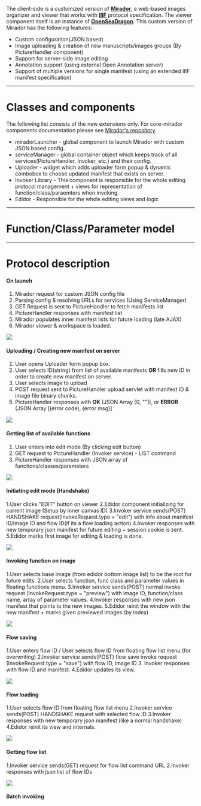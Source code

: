 The client-side is a customized version of [**Mirador**](https://github.com/IIIF/mirador), a web-based images organizer and viewer that works with [**IIIF**](http://iiif.io/technical-details/) protocol specification. The viewer component itself is an instance of [**OpenSeaDragon**](https://openseadragon.github.io/).
This custom version of Mirador has the following features:
* Custom configuration(JSON based)
* Image uploading & creation of new manuscripts/images groups (By PictureHandler component)
* Support for server-side image editing
* Annotation support (using external Open Annotation server)
* Support of multiple versions for single manifest (using an extended IIIF manifest specification)
***

# Classes and components
The following list consists of the new extensions only. For core-mirador components documentation please see [Mirador's repository](https://github.com/IIIF/mirador).
* miradorLauncher - global component to launch Mirador with custom JSON based config.
* serviceManager - global container object which keeps track of all services(PictureHandler, Invoker, etc.) and their config.
* Uploader - widget which adds uploader form popup & dynamic combobox to choose updated manifest that exists on server. 
* Invoker Library - This component is responsible for the whole editing protocol management + views for representation of function/class/paraemters when invoking.
* Edidor - Responsible for the whole editing views and logic

***

# Function/Class/Parameter model

***

# Protocol description

#### On launch

1. Mirador request for custom JSON config file
2. Parsing config & resolving URLs for services (Using ServiceManager)
3. GET Request is sent to PictureHandler to fetch manifests list
4. PictureHandler responses with manifest list 
5. Mirador populates inner manifest lists for future loading (late AJAX)
6. Mirador viewer & workspace is loaded.

![](https://raw.githubusercontent.com/natan04/Mirador-IIIFServer-WebClient/master/client-side-docs/protocol-launch.jpeg)

#### Uploading / Creating new manifest on server

1. User opens Uploader form popup box.
2. User selects ID(string) from list of available manifests **OR** fills new ID in order to create new manifest on server.
3. User selects image to upload
4. POST request sent to PictureHandler upload servlet with manifest ID & image file binary chunks.
5. PictureHandler responses with **OK** (JSON Array [0, ""]), or **ERROR** (JSON Array [(error code), (error msg)]
 
![](https://raw.githubusercontent.com/natan04/Mirador-IIIFServer-WebClient/master/client-side-docs/protocol-upload.jpeg)


#### Getting list of available functions

1. User enters into edit mode (By clicking edit button)
2. GET request to PictureHandler (Invoker service) - LIST command
3. PictureHandler responses with JSON array of functions/classes/parameters

![](https://raw.githubusercontent.com/natan04/Mirador-IIIFServer-WebClient/master/client-side-docs/protocol-function-list.jpeg)


#### Initiating edit mode (Handshake)

1.User clicks "EDIT" button on viewer
2.Edidor component initializing for current image (Setup by inner canvas ID)
3.Invoker service sends(POST) HANDSHAKE request(InvokeRequest.type = "edit") with info about manifest ID/Image ID and flow ID(if its a flow loading action)
4.Invoker responses with new temporary json manifest for future editing + session cookie is sent.
5.Edidor marks first image for editing & loading is done.

![](https://raw.githubusercontent.com/natan04/Mirador-IIIFServer-WebClient/master/client-side-docs/protocol-handshake.jpeg)


#### Invoking function on image 

1.User selects base image (from edidor bottom image list) to be the root for future edits.
2.User selects function, func class and parameter values in floating functions menu.
3.Invoker service sends(POST) normal invoke request (InvokeRequest.type = "preview") with image ID, function/class name, array of parameter values.
4.Invoker responses with new json manifest that points to the new images.
5.Edidor reinit the window with the new manifest + marks given previewed images (by index)

![](https://raw.githubusercontent.com/natan04/Mirador-IIIFServer-WebClient/master/client-side-docs/protocol-invoke.jpeg)


#### Flow saving

1.User enters flow ID / User selects flow ID from floating flow list menu (for overwriting)
2.Invoker service sends(POST) flow save invoke request (InvokeRequest.type = "save") with flow ID, image ID
3. Invoker responses with flow ID and manifest.
4.Edidor updates its view.

![](https://raw.githubusercontent.com/natan04/Mirador-IIIFServer-WebClient/master/client-side-docs/protocol-flow-save.jpeg)



#### Flow loading

1.User selects flow ID from floating flow list menu
2.Invoker service sends(POST) HANDSHAKE request with selected flow ID
3.Invoker responses with new temporary json manifest (like a normal handshake)
4.Edidor reinit its view and internals.

![](https://raw.githubusercontent.com/natan04/Mirador-IIIFServer-WebClient/master/client-side-docs/protocol-flow-load.jpeg)


#### Getting flow list

1.Invoker service sends(GET) request for flow list command URL
2.Invoker responses with json list of flow IDs

![](https://raw.githubusercontent.com/natan04/Mirador-IIIFServer-WebClient/master/client-side-docs/protocol-flow-list.jpeg)


#### Batch invoking